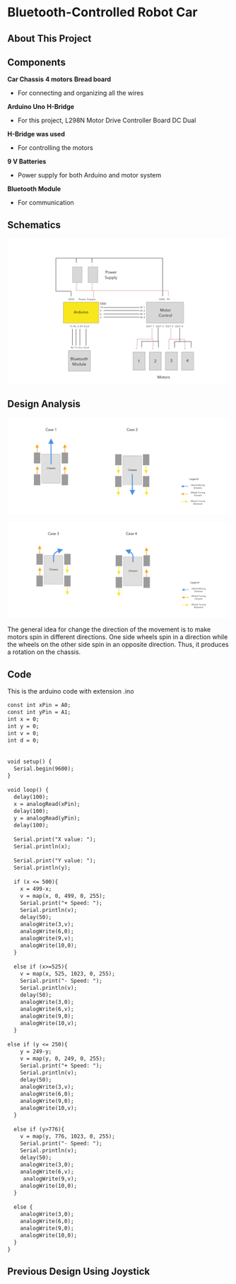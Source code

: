 # Bluetooth-Controlled Robot Car

## About This Project

## Components
**Car Chassis**
**4 motors**
**Bread board**
  * For connecting and organizing all the wires

**Arduino Uno**
**H-Bridge**
  * For this project, L298N Motor Drive Controller Board DC Dual

**H-Bridge was used**
  * For controlling the motors

**9 V Batteries**
  * Power supply for both Arduino and motor system

**Bluetooth Module**
 * For communication

## Schematics
![optional caption text](scheme/bluetooth.jpg)

## Design Analysis
![optional caption text](scheme/mechanics1.jpg)

![](scheme/mechanics2.jpg)

The general idea for change the direction of the movement is to make motors spin in different directions. One side wheels spin in a direction while the wheels on the other side spin in an opposite direction. Thus, it produces a rotation on the chassis.



## Code
This is the arduino code with extension .ino
```
const int xPin = A0;
const int yPin = A1;
int x = 0;
int y = 0;
int v = 0;
int d = 0;


void setup() {
  Serial.begin(9600);
}

void loop() {
  delay(100);
  x = analogRead(xPin);
  delay(100);
  y = analogRead(yPin);
  delay(100);

  Serial.print("X value: ");
  Serial.println(x);

  Serial.print("Y value: ");
  Serial.println(y);

  if (x <= 500){
    x = 499-x;
    v = map(x, 0, 499, 0, 255);
    Serial.print("+ Speed: ");
    Serial.println(v);
    delay(50);
    analogWrite(3,v);
    analogWrite(6,0);
    analogWrite(9,v);
    analogWrite(10,0);
  }

  else if (x>=525){
    v = map(x, 525, 1023, 0, 255);
    Serial.print("- Speed: ");
    Serial.println(v);
    delay(50);
    analogWrite(3,0);
    analogWrite(6,v);
    analogWrite(9,0);
    analogWrite(10,v);
  }

else if (y <= 250){
    y = 249-y;
    v = map(y, 0, 249, 0, 255);
    Serial.print("+ Speed: ");
    Serial.println(v);
    delay(50);
    analogWrite(3,v);
    analogWrite(6,0);
    analogWrite(9,0);
    analogWrite(10,v);
  }

  else if (y>776){
    v = map(y, 776, 1023, 0, 255);
    Serial.print("- Speed: ");
    Serial.println(v);
    delay(50);
    analogWrite(3,0);
    analogWrite(6,v);
     analogWrite(9,v);
    analogWrite(10,0);
  }

  else {
    analogWrite(3,0);
    analogWrite(6,0);      
    analogWrite(9,0);
    analogWrite(10,0);       
  }
}
```

## Previous Design Using Joystick
